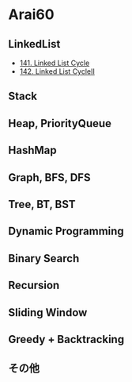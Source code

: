 # Arai60
## LinkedList
- [141. Linked List Cycle](https://github.com/sakupan102/arai60-practice/pull/1)
- [142. Linked List CycleⅡ](https://github.com/sakupan102/arai60-practice/pull/2)

## Stack

## Heap, PriorityQueue


## HashMap


## Graph, BFS, DFS


## Tree, BT, BST


## Dynamic Programming


## Binary Search


## Recursion

## Sliding Window


## Greedy + Backtracking


## その他

